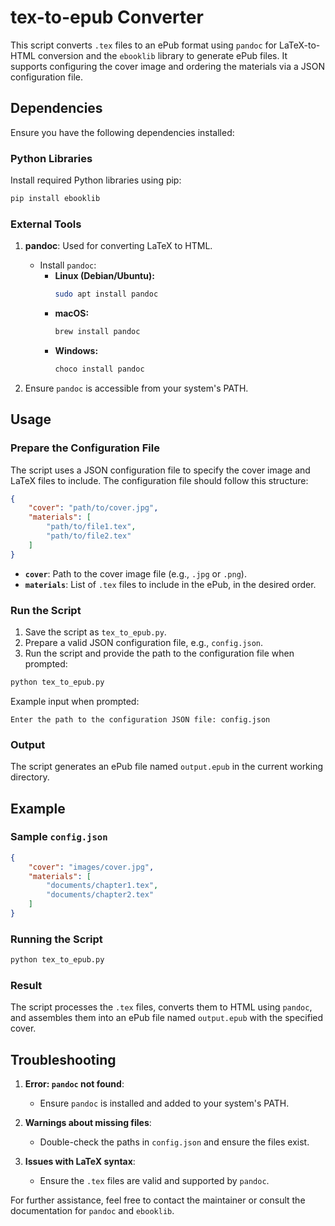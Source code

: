 # tex-to-epub Converter

This script converts `.tex` files to an ePub format using `pandoc` for LaTeX-to-HTML conversion and the `ebooklib` library to generate ePub files. It supports configuring the cover image and ordering the materials via a JSON configuration file.

## Dependencies

Ensure you have the following dependencies installed:

### Python Libraries

Install required Python libraries using pip:

```bash
pip install ebooklib
```

### External Tools

1. **pandoc**: Used for converting LaTeX to HTML.
   - Install `pandoc`:
     - **Linux (Debian/Ubuntu):**
       ```bash
       sudo apt install pandoc
       ```
     - **macOS:**
       ```bash
       brew install pandoc
       ```
     - **Windows:**
       ```bash
       choco install pandoc
       ```

2. Ensure `pandoc` is accessible from your system's PATH.

## Usage

### Prepare the Configuration File

The script uses a JSON configuration file to specify the cover image and LaTeX files to include. The configuration file should follow this structure:

```json
{
    "cover": "path/to/cover.jpg",
    "materials": [
        "path/to/file1.tex",
        "path/to/file2.tex"
    ]
}
```

- **`cover`**: Path to the cover image file (e.g., `.jpg` or `.png`).
- **`materials`**: List of `.tex` files to include in the ePub, in the desired order.

### Run the Script

1. Save the script as `tex_to_epub.py`.
2. Prepare a valid JSON configuration file, e.g., `config.json`.
3. Run the script and provide the path to the configuration file when prompted:

```bash
python tex_to_epub.py
```

Example input when prompted:

```plaintext
Enter the path to the configuration JSON file: config.json
```

### Output

The script generates an ePub file named `output.epub` in the current working directory.

## Example

### Sample `config.json`

```json
{
    "cover": "images/cover.jpg",
    "materials": [
        "documents/chapter1.tex",
        "documents/chapter2.tex"
    ]
}
```

### Running the Script

```bash
python tex_to_epub.py
```

### Result

The script processes the `.tex` files, converts them to HTML using `pandoc`, and assembles them into an ePub file named `output.epub` with the specified cover.

## Troubleshooting

1. **Error: `pandoc` not found**:
   - Ensure `pandoc` is installed and added to your system's PATH.

2. **Warnings about missing files**:
   - Double-check the paths in `config.json` and ensure the files exist.

3. **Issues with LaTeX syntax**:
   - Ensure the `.tex` files are valid and supported by `pandoc`.

For further assistance, feel free to contact the maintainer or consult the documentation for `pandoc` and `ebooklib`.

